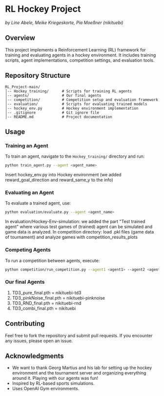 # RL Hockey Project
_by Line Abele, Meike Kriegeskorte, Pia Moeßner (nikituebi)_

## Overview
This project implements a Reinforcement Learning (RL) framework for training and evaluating agents in a hockey environment. It includes training scripts, agent implementations, competition settings, and evaluation tools.

## Repository Structure

```
RL_Project-main/
│-- Hockey_training/      # Scripts for training RL agents
│-- agents/               # Our final agents
│-- competition/          # Competition setup and evaluation framework
│-- evaluation/           # Scripts for evaluating trained models
│-- hockey_env.py         # Hockey environment implementation
│-- .gitignore            # Git ignore file
│-- README.md             # Project documentation
```

## Usage
 
### Training an Agent
To train an agent, navigate to the `Hockey_training/` directory and run:
```sh
python train_agent.py --agent <agent_name>
```
Insert hockey_env.py into Hockey environment (we added reward_goal_direction and reward_same_y to the info)

### Evaluating an Agent
To evaluate a trained agent, use:
```sh
python evaluation/evaluate.py --agent <agent_name>
```
In evaluation/Hockey-Env-simulation: we added the part "Test trained agent" where various test games of (trained) agent can be simulated and game data is analyzed.
In competition directory: load .pkl files (game data of tournament) and analyze games with competition_results_plots

### Competing Agents
To run a competition between agents, execute:
```sh
python competition/run_competition.py --agent1 <agent1> --agent2 <agent2>
```

### Our final Agents
1. TD3_pure_final.pth = nikituebi-td3
2. TD3_pinkNoise_final.pth = nikituebi-pinknoise
3. TD3_RND_final.pth = nikituebi-rnd
4. TD3_combi_final.pth = nikituebi

## Contributing
Feel free to fork the repository and submit pull requests. If you encounter any issues, please open an issue.

## Acknowledgments
- We want to thank Georg Martius and his lab for setting up the hockey environment and the tournament server and organizing everything around it. Playing with our agents was fun!
- Inspired by RL-based sports simulations.
- Uses OpenAI Gym environments.
